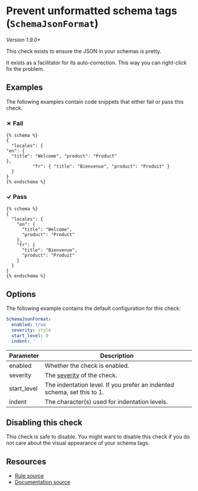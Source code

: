 # Prevent unformatted schema tags (`SchemaJsonFormat`)

_Version 1.9.0+_

This check exists to ensure the JSON in your schemas is pretty.

It exists as a facilitator for its auto-correction. This way you can right-click fix the problem.

## Examples

The following examples contain code snippets that either fail or pass this check.

### &#x2717; Fail

```liquid
{% schema %}
{
  "locales": {
"en": {
  "title": "Welcome", "product": "Product"
},
          "fr": { "title": "Bienvenue", "product": "Produit" }
  }
}
{% endschema %}
```

### &#x2713; Pass

```liquid
{% schema %}
{
  "locales": {
    "en": {
      "title": "Welcome",
      "product": "Product"
    },
    "fr": {
      "title": "Bienvenue",
      "product": "Produit"
    }
  }
}
{% endschema %}
```

## Options

The following example contains the default configuration for this check:

```yaml
SchemaJsonFormat:
  enabled: true
  severity: style
  start_level: 0
  indent: '  '
```

| Parameter | Description |
| --- | --- |
| enabled | Whether the check is enabled. |
| severity | The [severity](https://shopify.dev/themes/tools/platformos-check/configuration#check-severity) of the check. |
| start_level | The indentation level. If you prefer an indented schema, set this to 1. |
| indent | The character(s) used for indentation levels. |

## Disabling this check

 This check is safe to disable. You might want to disable this check if you do not care about the visual appearance of your schema tags.

## Resources

- [Rule source][codesource]
- [Documentation source][docsource]

[codesource]: /lib/platformos_check/checks/schema_json_format.rb
[docsource]: /docs/checks/schema_json_format.md
